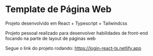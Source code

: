 # Template de Página Web

Projeto desenvolvido em React + Typescript + Tailwindcss

Projeto pessoal realizado para desenvolver habilidades de front-end focando na parte de layout de páginas web

Segue o link do projeto rodando: https://login-react-ts.netlify.app